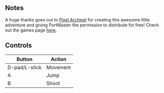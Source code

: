 ## Notes

A huge thanks goes out to [Pixel Archipel](https://pixel-boy.itch.io/) for creating this awesome little adventure and giving PortMaster the permission to distribute for free! Check out the games page [here](https://pixel-boy.itch.io/smoothie-galaxy).

## Controls

| Button | Action |
|--|--| 
|D-pad/L-stick|Movement|
|A|Jump|
|B|Shoot|


